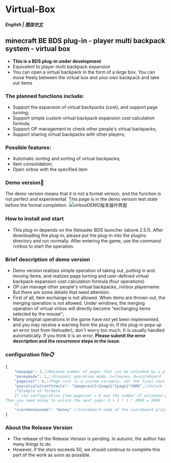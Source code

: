# Virtual-Box
##### English | [简体中文](README.md)
## minecraft BE BDS plug-in - player multi backpack system - virtual box
- **This is a BDS plug-in under development**
- Equivalent to player multi backpack expansion
- You can open a virtual backpack in the form of a large box. You can move freely between the virtual box and your own backpack and take out items
### The planned functions include:
- Support the expansion of virtual backpacks (cost), and support page turning;
- Support simple custom virtual backpack expansion cost calculation formula;
- Support OP management to check other people's virtual backpacks;
- Support sharing virtual backpacks with other players;
### Possible features:
- Automatic sorting and sorting of virtual backpacks;
- Item consolidation;
- Open virbox with the specified item

### Demo version🎁
 The demo version means that it is not a formal version, and the function is not perfect and experimental. This page is in the demo version test state before the formal completion.
![virboxDEMO版本操作界面](https://user-images.githubusercontent.com/51207072/185733431-2ed6d0a6-cb8c-44fa-bf74-faa3ca226791.png)
### How to install and start
- This plug-in depends on the liteloader BDS launcher (above 2.5.1). After downloading the plug-in, please put the plug-in into the plugins directory and run normally. After entering the game, use the command /virbox to start the operation.
### Brief description of demo version
- Demo version realizes simple operation of taking out, putting in and moving items, and realizes page turning and user-defined virtual backpack expansion cost calculation formula (four operations)
- OP can manage other people's virtual backpacks, /virbox playername
 <br/>But there are some details that need attention:<br>
- First of all, item exchange is not allowed. When items are thrown out, the merging operation is not allowed. Under windows, the merging operation of virtual virbox will directly become "exchanging items selected by the mouse";
- Many original operations in the game have not yet been implemented, and you may receive a warning from the plug-in; If the plug-in pops up an error (not from liteloader), don't worry too much. It is usually handled automatically. If you think it is an error, **Please submit the error description and the recurrence steps in the issue.** 

### configuration file📋
```javascript
{
    "maxpage": 3,//Maximum number of pages that can be unlocked by a player
    "moneymode": 1,//Economic operation mode，1=llmoney，0=scoreboard
    "pagecost": 0,//Page cost is a custom variable, not the final cost.
    "paycalculationformula": "{pagecost}+{page}*{page}*2000",//Unlock the calculation formula that costs money on the next page. It supports four operations. If the formula is wrong, it will cause exceptions or even collapse
    /*Example of formula
    If the configuration item pagecost = 0 and the number of unlocked pages of the current player is page = 1,
Then you need money to unlock the next page: 0 + 1 * 1 * 2000 = 2000
    */
    "scoremoneyname": "money" //Scoreboard name of the scoreboard project for economic docking
}
```
### About the Release Version

- The release of the Release Version is pending. In autumn, the author has many things to do.
- However, if the stars exceeds 50, we should continue to complete this part of the work as soon as possible.



